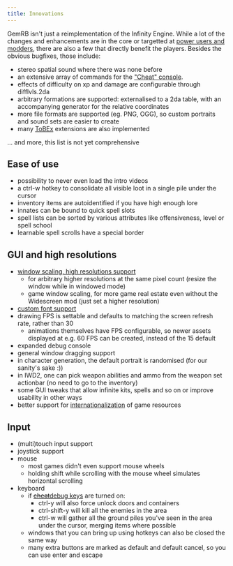 ```yaml
---
title: Innovations
---
```


GemRB isn't just a reimplementation of the Infinity Engine. While a lot of the changes
and enhancements are in the core or targetted at [power users and modders](Modding.md),
there are also a few that directly benefit the players. Besides the obvious bugfixes,
those include:

  - stereo spatial sound where there was none before
  - an extensive array of commands for the ["Cheat" console](Cheats.md).
  - effects of difficulty on xp and damage are configurable through
    difflvls.2da
  - arbitrary formations are supported: externalised to a 2da table, with an
    accompanying generator for the relative coordinates
  - more file formats are supported (eg. PNG, OGG), so custom portraits and sound sets
    are easier to create
  - many [ToBEx](ToBEx.md) extensions are also implemented
  
... and more, this list is not yet comprehensive

## Ease of use
  - possibility to never even load the intro videos
  - a ctrl-w hotkey to consolidate all visible loot in a single pile under the cursor
  - inventory items are autoidentified if you have high enough lore
  - innates can be bound to quick spell slots
  - spell lists can be sorted by various attributes like offensiveness,
    level or spell school
  - learnable spell scrolls have a special border

## GUI and high resolutions
 - [window scaling, high resolutions support](http://gemrb.org/Features.html#wide-screen-higher-resolutions)
   - for arbitrary higher resolutions at the same pixel count (resize the window while in windowed mode)
   - game window scaling, for more game real estate even without the Widescreen mod (just set a higher resolution)
 - [custom font support](Fonts.md)
 - drawing FPS is settable and defaults to matching the screen refresh rate, rather than 30
   - animations themselves have FPS configurable, so newer assets displayed at e.g. 60 FPS can be created, instead of the 15 default
 - expanded debug console
 - general window dragging support
 - in character generation, the default portrait is randomised (for our sanity's
   sake :))
 - in IWD2, one can pick weapon abilities and ammo from the weapon set actionbar (no need to go to the inventory)
 - some GUI tweaks that allow infinite kits, spells and so on or improve usability
   in other ways
 - better support for [internationalization](Text-encodings.md) of game resources


## Input
 - (multi)touch input support
 - joystick support
 - mouse
   - most games didn't even support mouse wheels
   - holding shift while scrolling with the mouse wheel simulates horizontal scrolling
  - keyboard
     - if [~~cheat~~debug keys](Cheats.md) are turned on:
       - ctrl-y will also force unlock doors and containers
       - ctrl-shift-y will kill all the enemies in the area
       - ctrl-w will gather all the ground piles you've seen in
         the area under the cursor, merging items where possible 
     - windows that you can bring up using hotkeys can also be
       closed the same way
     - many extra buttons are marked as default and default cancel,
       so you can use enter and escape
